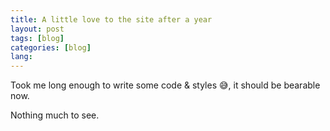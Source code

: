 ```yaml
---
title: A little love to the site after a year
layout: post
tags: [blog]
categories: [blog]
lang: 
---
```


Took me long enough to write some code & styles 😅, it should be bearable now.

<!--more-->

Nothing much to see.